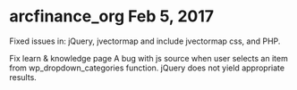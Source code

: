# arcfinance_org Feb 5, 2017
Fixed issues in: jQuery, jvectormap and include jvectormap css, and PHP.

Fix learn & knowledge page
A bug with js source when user selects an item from wp_dropdown_categories function. jQuery does not yield appropriate results.

